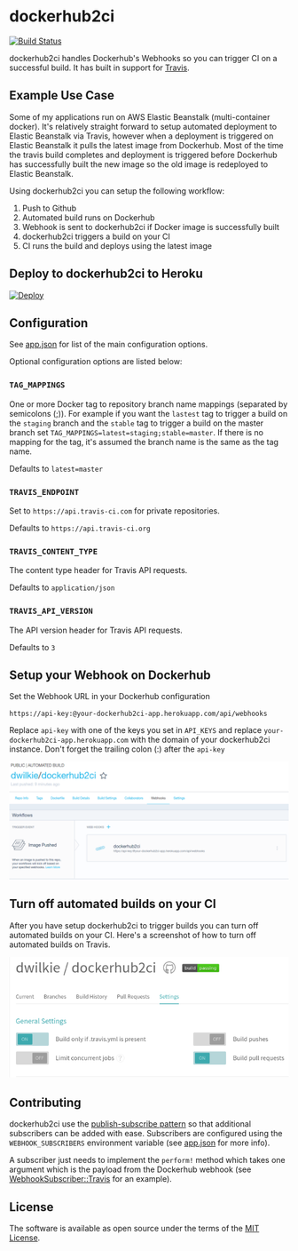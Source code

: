 # dockerhub2ci

[![Build Status](https://travis-ci.org/dwilkie/dockerhub2ci.svg?branch=master)](https://travis-ci.org/dwilkie/dockerhub2ci)

dockerhub2ci handles Dockerhub's Webhooks so you can trigger CI on a successful build. It has built in support for [Travis](https://travis-ci.org/).

## Example Use Case

Some of my applications run on AWS Elastic Beanstalk (multi-container docker). It's relatively straight forward to setup automated deployment to Elastic Beanstalk via Travis, however when a deployment is triggered on Elastic Beanstalk it pulls the latest image from Dockerhub. Most of the time the travis build completes and deployment is triggered before Dockerhub has successfully built the new image so the old image is redeployed to Elastic Beanstalk.

Using dockerhub2ci you can setup the following workflow:

1. Push to Github
2. Automated build runs on Dockerhub
3. Webhook is sent to dockerhub2ci if Docker image is successfully built
4. dockerhub2ci triggers a build on your CI
5. CI runs the build and deploys using the latest image

## Deploy to dockerhub2ci to Heroku

[![Deploy](https://www.herokucdn.com/deploy/button.svg)](https://heroku.com/deploy)

## Configuration

See [app.json](https://github.com/dwilkie/dockerhub2ci/blob/master/app.json) for list of the main configuration options.

Optional configuration options are listed below:

### `TAG_MAPPINGS`

One or more Docker tag to repository branch name mappings (separated by semicolons (;)). For example if you want the `lastest` tag to trigger a build on the `staging` branch and the `stable` tag to trigger a build on the master branch set `TAG_MAPPINGS=latest=staging;stable=master`. If there is no mapping for the tag, it's assumed the branch name is the same as the tag name.

Defaults to `latest=master`

### `TRAVIS_ENDPOINT`

Set to `https://api.travis-ci.com` for private repositories.

Defaults to `https://api.travis-ci.org`

### `TRAVIS_CONTENT_TYPE`

The content type header for Travis API requests.

Defaults to `application/json`

### `TRAVIS_API_VERSION`

The API version header for Travis API requests.

Defaults to `3`

## Setup your Webhook on Dockerhub

Set the Webhook URL in your Dockerhub configuration

```
https://api-key:@your-dockerhub2ci-app.herokuapp.com/api/webhooks
```

Replace `api-key` with one of the keys you set in `API_KEYS` and replace `your-dockerhub2ci-app.herokuapp.com` with the domain of your dockerhub2ci instance. Don't forget the trailing colon (:) after the `api-key`

![Dockerhub Webhook Settings](https://raw.githubusercontent.com/dwilkie/dockerhub2ci/master/docs/images/dockerhub-webhook-settings.png)

## Turn off automated builds on your CI

After you have setup dockerhub2ci to trigger builds you can turn off automated builds on your CI. Here's a screenshot of how to turn off automated builds on Travis.

![Travis Repo Settings](https://raw.githubusercontent.com/dwilkie/dockerhub2ci/master/docs/images/travis-settings.png)

## Contributing

dockerhub2ci use the [publish-subscribe pattern](https://en.wikipedia.org/wiki/Publish%E2%80%93subscribe_pattern) so that additional subscribers can be added with ease. Subscribers are configured using the `WEBHOOK_SUBSCRIBERS` environment variable (see [app.json](https://github.com/dwilkie/dockerhub2ci/blob/master/app.json) for more info).

A subscriber just needs to implement the `perform!` method which takes one argument which is the payload from the Dockerhub webhook (see [WebhookSubscriber::Travis](https://github.com/dwilkie/dockerhub2ci/blob/master/app/models/webhook_subscriber/travis.rb) for an example).

## License

The software is available as open source under the terms of the [MIT License](http://opensource.org/licenses/MIT).
